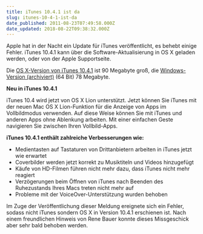```yaml
---
title: iTunes 10.4.1 ist da
slug: itunes-10-4-1-ist-da
date_published: 2011-08-23T07:49:58.000Z
date_updated: 2018-08-22T09:38:32.000Z
---
```


Apple hat in der Nacht ein Update für iTunes veröffentlicht, es behebt einige Fehler. iTunes 10.4.1 kann über die Software-Aktualisierung in OS X geladen werden, oder von der Apple Supportseite.

Die [OS X-Version von iTunes 10.4.1](http://support.apple.com/kb/DL1426) ist 90 Megabyte groß, die [Windows-Version (archiviert)](http://web.archive.org/web/20110809033648/http://support.apple.com/kb/DL1427) (64 Bit) 78 Megabyte.

**Neu in iTunes 10.4.1**

iTunes 10.4 wird jetzt von OS X Lion unterstützt. Jetzt können Sie iTunes mit der neuen Mac OS X Lion-Funktion für die Anzeige von Apps im Vollbildmodus verwenden. Auf diese Weise können Sie mit iTunes und anderen Apps ohne Ablenkung arbeiten. Mit einer einfachen Geste navigieren Sie zwischen Ihren Vollbild-Apps.

**iTunes 10.4.1 enthält zahlreiche Verbesserungen wie:**

- Medientasten auf Tastaturen von Drittanbietern arbeiten in iTunes jetzt wie erwartet
- Coverbilder werden jetzt korrekt zu Musiktiteln und Videos hinzugefügt
- Käufe von HD-Filmen führen nicht mehr dazu, dass iTunes nicht mehr reagiert
- Verzögerungen beim Öffnen von iTunes nach Beenden des Ruhezustands Ihres Macs treten nicht mehr auf
- Probleme mit der VoiceOver-Unterstützung wurden behoben

Im Zuge der Veröffentlichung dieser Meldung ereignete sich ein Fehler, sodass nicht iTunes sondern OS X in Version 10.4.1 erschienen ist. Nach einem freundlichen Hinweis von Rene Bauer konnte dieses Missgeschick aber sehr bald behoben werden.
